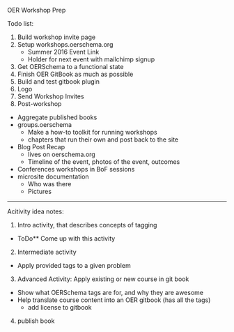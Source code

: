 OER Workshop Prep

Todo list:

1. Build workshop invite page
2. Setup workshops.oerschema.org
   - Summer 2016 Event Link
   - Holder for next event with mailchimp signup
3. Get OERSchema to a functional state
4. Finish OER GitBook as much as possible
5. Build and test gitbook plugin
6. Logo
7. Send Workshop Invites
8. Post-workshop
  - Aggregate published books 
  - groups.oerschema
    - Make a how-to toolkit for running workshops
    - chapters that run their own and post back to the site
  - Blog Post Recap
    - lives on oerschema.org
    - Timeline of the event, photos of the event, outcomes
  - Conferences workshops in BoF sessions
  - microsite documentation
     - Who was there
     - Pictures


---

Acitivity idea notes:

1. Intro activity, that describes concepts of tagging
  - ToDo** Come up with this activity
2. Intermediate activity
  - Apply provided tags to a given problem
3. Advanced Activity: Apply existing or new course in git book
  - Show what OERSchema tags are for, and why they are awesome
  - Help translate course content into an OER gitbook (has all the tags)
    - add license to gitbook
4. publish book

